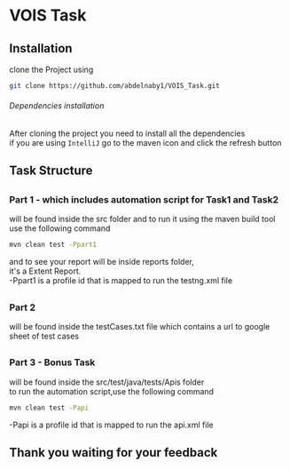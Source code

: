 # VOIS Task

## Installation

clone the Project using
```bash
git clone https://github.com/abdelnaby1/VOIS_Task.git
```
###### Dependencies installation
After cloning the project you need to install all the dependencies\
if you are using `IntelliJ` go to the maven icon and click the refresh button
## Task Structure

##
### Part 1 -  which includes automation script for Task1 and Task2
will be found inside the src folder and to run it using the maven build tool\
use the following command
```bash
mvn clean test -Ppart1
```
and to see your report will be inside reports folder,\
it's a Extent Report.\
-Ppart1 is a profile id that is mapped to run the testng.xml file
##
### Part 2
will be found inside the testCases.txt file which contains a url to google sheet of test cases

##
### Part 3 - Bonus Task
will be found inside the src/test/java/tests/Apis folder\
to run the automation script,use the following command
```bash
mvn clean test -Papi
```
-Papi is a profile id that is mapped to run the api.xml file

##
## Thank you waiting for your feedback